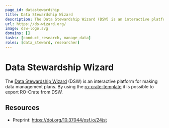 ```yaml
---
page_id: datastewardship
title: Data Stewardship Wizard
description: The Data Stewardship Wizard (DSW) is an interactive platform for making data management plans
url: https://ds-wizard.org/
image: dsw-logo.svg
domains: []
tasks: [conduct_research, manage_data]
roles: [data_steward, researcher]
---
```

<!--
   Copyright 2019-2024 RO-Crate contributors
   <https://github.com/ResearchObject/ro-crate/graphs/contributors>

   Licensed under the Apache License, Version 2.0 (the "License");
   you may not use this file except in compliance with the License.
   You may obtain a copy of the License at

       http://www.apache.org/licenses/LICENSE-2.0

   Unless required by applicable law or agreed to in writing, software
   distributed under the License is distributed on an "AS IS" BASIS,
   WITHOUT WARRANTIES OR CONDITIONS OF ANY KIND, either express or implied.
   See the License for the specific language governing permissions and
   limitations under the License.
-->

# Data Stewardship Wizard

The [Data Stewardship Wizard](https://ds-wizard.org/) (DSW) is an interactive platform for making data management plans. By using the [ro-crate-template](https://github.com/ds-wizard/ro-crate-template) it is possible to export RO-Crate from DSW.


## Resources

* Preprint: <https://doi.org/10.37044/osf.io/24jst>
   